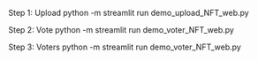 Step 1: Upload 
python -m streamlit run demo_upload_NFT_web.py

Step 2: Vote
python -m streamlit run demo_voter_NFT_web.py

Step 3: Voters
python -m streamlit run demo_voter_NFT_web.py
